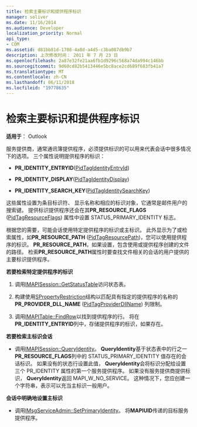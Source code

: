 ```yaml
---
title: 检索主要标识和提供程序标识
manager: soliver
ms.date: 11/16/2014
ms.audience: Developer
localization_priority: Normal
api_type:
- COM
ms.assetid: d81bb81d-1708-4a8d-a4d5-c3ba087db9b7
description: 上次修改时间： 2011 年 7 月 23 日
ms.openlocfilehash: 2a87e32fe21aa6fb1d9296c568a74da994c146bb
ms.sourcegitcommit: 9d60cd82b5413446e5bc8ace2cd689f683fb41a7
ms.translationtype: MT
ms.contentlocale: zh-CN
ms.lasthandoff: 06/11/2018
ms.locfileid: "19778635"
---
```

# <a name="retrieving-primary-and-provider-identity"></a>检索主要标识和提供程序标识

  
  
**适用于**： Outlook 
  
服务提供商，通常通讯簿提供程序，必须提供标识的可以用来代表会话中很多情况下的选项。 三个属性说明提供程序的标识：
  
- **PR_IDENTITY_ENTRYID**([PidTagIdentityEntryId](pidtagidentityentryid-canonical-property.md)) 
    
- **PR_IDENTITY_DISPLAY**([PidTagIdentityDisplay](pidtagidentitydisplay-canonical-property.md)) 
    
- **PR_IDENTITY_SEARCH_KEY**([PidTagIdentitySearchKey](pidtagidentitysearchkey-canonical-property.md)) 
    
这些属性设置为条目标识符、 显示名称和相应的标识对象，它通常是邮件用户的搜索键。 提供标识提供程序还会在其**PR_RESOURCE_FLAGS** ([PidTagResourceFlags](pidtagresourceflags-canonical-property.md)) 属性中设置 STATUS_PRIMARY_IDENTITY 标志。
  
根据您的需要，可能会话使用特定提供程序的标识或主标识。 此外显示为了或检索属性，如**PR_RESOURCE_PATH** ([PidTagResourcePath](pidtagresourcepath-canonical-property.md))，您可以使用提供程序的标识。 **PR_RESOURCE_PATH**，如果设置，包含使用或提供程序创建的文件的路径。 检索**PR_RESOURCE_PATH**属性时要查找文件相关的会话的用户提供的主要标识提供程序。 
  
 **若要检索特定提供程序的标识**
  
1. 调用[IMAPISession::GetStatusTable](imapisession-getstatustable.md)访问状态表。 
    
2. 构建使用[SPropertyRestriction](spropertyrestriction.md)结构以匹配具有指定的提供程序的名称的**PR_PROVIDER_DLL_NAME** ([PidTagProviderDllName](pidtagproviderdllname-canonical-property.md)) 列限制。 
    
3. 调用[IMAPITable::FindRow](imapitable-findrow.md)以找到提供程序的行。 将在**PR_IDENTITY_ENTRYID**列中，存储提供程序的标识，如果存在。 
    
 **若要检索主标识会话**
  
- 调用[IMAPISession::QueryIdentity](imapisession-queryidentity.md)。 **QueryIdentity**基于状态表中的行之一**PR_RESOURCE_FLAGS**列中的 STATUS_PRIMARY_IDENTITY 值存在的会话标识。 如果没有的状态行设置此值， **QueryIdentity**会将标识分配给设置三个 PR_IDENTITY 属性的第一个服务提供程序。 如果没有服务提供商提供标识， **QueryIdentity**返回 MAPI_W_NO_SERVICE。 这种情况下，您应创建一个字符串，表示可以充当主标识一般用户。 
    
 **会话中明确地设置主标识**
  
- 调用[IMsgServiceAdmin::SetPrimaryIdentity](imsgserviceadmin-setprimaryidentity.md)。 将**MAPIUID**传递的目标服务提供程序。 
    

